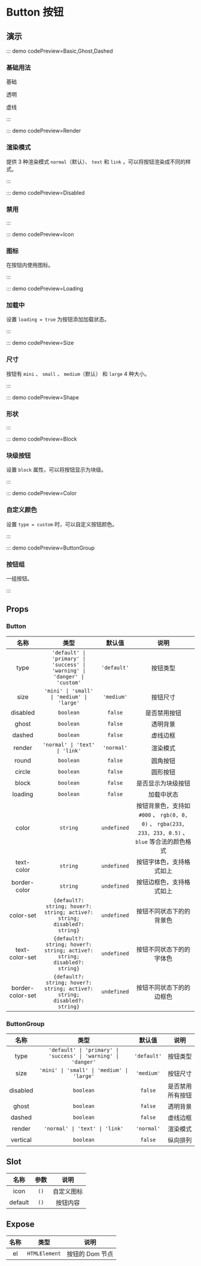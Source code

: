 <script setup>
import Basic from '@/button/demos/DemoBasic.vue'
import Ghost from '@/button/demos/DemoGhost.vue'
import Dashed from '@/button/demos/DemoDashed.vue'
import Disabled from '@/button/demos/DemoDisabled.vue'
import Render from '@/button/demos/DemoRender.vue'
import Icon from '@/button/demos/DemoIcon.vue'
import Loading from '@/button/demos/DemoLoading.vue'
import Size from '@/button/demos/DemoSize.vue'
import Shape from '@/button/demos/DemoShape.vue'
import Block from '@/button/demos/DemoBlock.vue'
import Color from '@/button/demos/DemoColor.vue'
import ButtonGroup from '@/button/demos/DemoButtonGroup.vue'
</script>

# Button 按钮

## 演示

::: demo codePreview=Basic,Ghost,Dashed

### 基础用法

基础

<Basic />

透明

<Ghost />

虚线

<Dashed />

:::

::: demo codePreview=Render

### 渲染模式

提供 3 种渲染模式 `normal`（默认）、 `text` 和 `link` ，可以将按钮渲染成不同的样式。

<Render />

:::

::: demo codePreview=Disabled

### 禁用

<Disabled />

:::

::: demo codePreview=Icon

### 图标

在按钮内使用图标。

<Icon />

:::

::: demo codePreview=Loading

### 加载中

设置 `loading = true` 为按钮添加加载状态。

<Loading />

:::

::: demo codePreview=Size

### 尺寸

按钮有 `mini` 、 `small` 、 `medium`（默认） 和 `large` 4 种大小。

<Size />

:::

::: demo codePreview=Shape

### 形状

<Shape />

:::

::: demo codePreview=Block

### 块级按钮

设置 `block` 属性，可以将按钮显示为块级。

<Block />

:::

::: demo codePreview=Color

### 自定义颜色

设置 `type = custom` 时，可以自定义按钮颜色。

<Color />

:::

::: demo codePreview=ButtonGroup

### 按钮组

一组按钮。

<ButtonGroup />

:::

## Props

### Button

|       名称       |                                    类型                                    |   默认值    |                                                 说明                                                 |
| :--------------: | :------------------------------------------------------------------------: | :---------: | :--------------------------------------------------------------------------------------------------: |
|       type       | `'default' \| 'primary' \| 'success' \| 'warning' \| 'danger' \| 'custom'` | `'default'` |                                               按钮类型                                               |
|       size       |                 `'mini' \| 'small' \| 'medium' \| 'large'`                 | `'medium'`  |                                               按钮尺寸                                               |
|     disabled     |                                 `boolean`                                  |   `false`   |                                             是否禁用按钮                                             |
|      ghost       |                                 `boolean`                                  |   `false`   |                                               透明背景                                               |
|      dashed      |                                 `boolean`                                  |   `false`   |                                               虚线边框                                               |
|      render      |                       `'normal' \| 'text' \| 'link'`                       | `'normal'`  |                                               渲染模式                                               |
|      round       |                                 `boolean`                                  |   `false`   |                                               圆角按钮                                               |
|      circle      |                                 `boolean`                                  |   `false`   |                                               圆形按钮                                               |
|      block       |                                 `boolean`                                  |   `false`   |                                          是否显示为块级按钮                                          |
|     loading      |                                 `boolean`                                  |   `false`   |                                              加载中状态                                              |
|      color       |                                  `string`                                  | `undefined` | 按钮背景色，支持如 `#000` 、 `rgb(0, 0, 0)` 、 `rgba(233, 233, 233, 0.5)` 、 `blue` 等合法的颜色格式 |
|    text-color    |                                  `string`                                  | `undefined` |                                       按钮字体色，支持格式如上                                       |
|   border-color   |                                  `string`                                  | `undefined` |                                       按钮边框色，支持格式如上                                       |
|    color-set     |  `{default?: string; hover?: string; active?: string; disabled?: string}`  | `undefined` |                                       按钮不同状态下的的背景色                                       |
|  text-color-set  |  `{default?: string; hover?: string; active?: string; disabled?: string}`  | `undefined` |                                       按钮不同状态下的的字体色                                       |
| border-color-set |  `{default?: string; hover?: string; active?: string; disabled?: string}`  | `undefined` |                                       按钮不同状态下的的边框色                                       |

### ButtonGroup

|   名称   |                              类型                              |   默认值    |       说明       |
| :------: | :------------------------------------------------------------: | :---------: | :--------------: |
|   type   | `'default' \| 'primary' \| 'success' \| 'warning' \| 'danger'` | `'default'` |     按钮类型     |
|   size   |           `'mini' \| 'small' \| 'medium' \| 'large'`           | `'medium'`  |     按钮尺寸     |
| disabled |                           `boolean`                            |   `false`   | 是否禁用所有按钮 |
|  ghost   |                           `boolean`                            |   `false`   |     透明背景     |
|  dashed  |                           `boolean`                            |   `false`   |     虚线边框     |
|  render  |                 `'normal' \| 'text' \| 'link'`                 | `'normal'`  |     渲染模式     |
| vertical |                           `boolean`                            |   `false`   |     纵向排列     |

## Slot

|  名称   | 参数 |    说明    |
| :-----: | :--: | :--------: |
|  icon   | `()` | 自定义图标 |
| default | `()` |  按钮内容  |

## Expose

| 名称 |     类型      |      说明       |
| :--: | :-----------: | :-------------: |
|  el  | `HTMLElement` | 按钮的 Dom 节点 |

